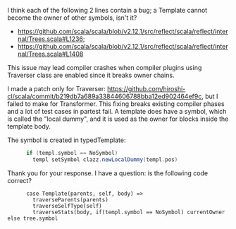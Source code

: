 I think each of the following 2 lines contain a bug; a Template cannot become the owner of other symbols, isn't it?
- https://github.com/scala/scala/blob/v2.12.1/src/reflect/scala/reflect/internal/Trees.scala#L1236;
- https://github.com/scala/scala/blob/v2.12.1/src/reflect/scala/reflect/internal/Trees.scala#L1408

This issue may lead compiler crashes when compiler plugins using Traverser class are enabled since it breaks owner chains.

I made a patch only for Traverser: https://github.com/hiroshi-cl/scala/commit/b219db7a689a33844606788bba12ed902464ef9c, but I failed to make for Transformer.
This fixing breaks existing compiler phases and a lot of test cases in partest fail.
A template does have a symbol, which is called the "local dummy", and it is used as the owner for blocks inside the template body.

The symbol is created in typedTemplate:
```scala
      if (templ.symbol == NoSymbol)
        templ setSymbol clazz.newLocalDummy(templ.pos)
```
Thank you for your response. I have a question: is the following code correct?
```
      case Template(parents, self, body) =>
        traverseParents(parents)
        traverseSelfType(self)
        traverseStats(body, if(templ.symbol == NoSymbol) currentOwner else tree.symbol
```
